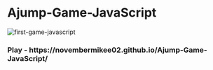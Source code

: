 # <h1>Ajump-Game-JavaScript</h1>

![first-game-javascript](https://user-images.githubusercontent.com/61339435/99117833-6fb4ed00-261c-11eb-98be-be856c595ea5.gif)



<h3> Play - https://novembermikee02.github.io/Ajump-Game-JavaScript/ </h3>
